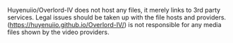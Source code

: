 Huyenuiio/Overlord-IV does not host any files, it merely links to 3rd party services. Legal issues should be taken up with the file hosts and providers. 
(https://huyenuiio.github.io/Overlord-IV/) is not responsible for any media files shown by the video providers.
